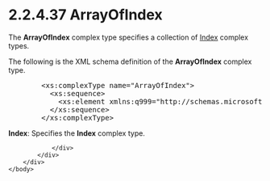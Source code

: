 <html dir="LTR" xmlns:mshelp="http://msdn.microsoft.com/mshelp" xmlns:ddue="http://ddue.schemas.microsoft.com/authoring/2003/5" xmlns:xlink="http://www.w3.org/1999/xlink" xmlns:tool="http://www.microsoft.com/tooltip">
    <head>
        <meta http-equiv="Content-Type" content="text/html; CHARSET=utf-8"></meta>
        <meta name="save" content="history"></meta>
        <title>2.2.4.37 ArrayOfIndex</title>
        <xml>
            <mshelp:toctitle title="2.2.4.37 ArrayOfIndex"></mshelp:toctitle>
            <mshelp:rltitle title="[MS-SSMDSWS-15]: ArrayOfIndex"></mshelp:rltitle>
            <mshelp:keyword index="A" term="50ec56c8-604b-4f74-829b-055aecb16836"></mshelp:keyword>
            <mshelp:attr name="DCSext.ContentType" value="open specification"></mshelp:attr>
            <mshelp:attr name="AssetID" value="50ec56c8-604b-4f74-829b-055aecb16836"></mshelp:attr>
            <mshelp:attr name="TopicType" value="kbRef"></mshelp:attr>
            <mshelp:attr name="DCSext.Title" value="[MS-SSMDSWS-15]: ArrayOfIndex" />
        </xml>
    </head>
    <body>
        <div id="header">
            <h1 class="heading">2.2.4.37 ArrayOfIndex</h1>
        </div>
        <div id="mainSection">
            <div id="mainBody">
                <div id="allHistory" class="saveHistory"></div>
                <div id="sectionSection0" class="section" name="collapseableSection">
                    

<p>The <b>ArrayOfIndex</b> complex type specifies a collection
of <a href="f7f0b727-f4ac-484d-a022-aa438d284d82.htm">Index</a> complex types.</p>

<p>The following is the XML schema definition of the <b>ArrayOfIndex</b>
complex type.</p>

<dl>
<dd>
<div><pre>   &lt;xs:complexType name=&quot;ArrayOfIndex&quot;&gt;
     &lt;xs:sequence&gt;
       &lt;xs:element xmlns:q999=&quot;http://schemas.microsoft.com/sqlserver/masterdataservices/2009/09&quot; minOccurs=&quot;0&quot; maxOccurs=&quot;unbounded&quot; name=&quot;Index&quot; nillable=&quot;true&quot; type=&quot;q999:Index&quot; xmlns:xs=&quot;http://www.w3.org/2001/XMLSchema&quot; /&gt;
     &lt;/xs:sequence&gt;
   &lt;/xs:complexType&gt;
</pre></div>
</dd></dl>

<p><b>Index</b>: Specifies the <b>Index</b> complex
type.</p>


                </div>
            </div>
        </div>
    </body>
</html>